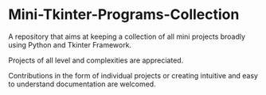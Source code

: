 # Mini-Tkinter-Programs-Collection

A repository that aims at keeping a collection of all mini projects broadly using Python and Tkinter Framework.

Projects of all level and complexities are appreciated.

Contributions in the form of individual projects or creating intuitive and easy to understand documentation are welcomed.
